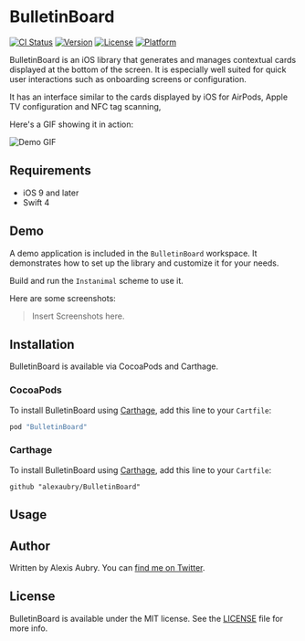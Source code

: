 # BulletinBoard

[![CI Status](https://travis-ci.org/alexaubry/BulletinBoard.svg?branch=master)](https://travis-ci.org/alexaubry/BulletinBoard)
[![Version](https://img.shields.io/cocoapods/v/BulletinBoard.svg?style=flat)](http://cocoapods.org/pods/BulletinBoard)
[![License](https://img.shields.io/cocoapods/l/BulletinBoard.svg?style=flat)](http://cocoapods.org/pods/BulletinBoard)
[![Platform](https://img.shields.io/cocoapods/p/BulletinBoard.svg?style=flat)](http://cocoapods.org/pods/BulletinBoard)

BulletinBoard is an iOS library that generates and manages contextual cards displayed at the bottom of the screen. It is especially well suited for quick user interactions such as onboarding screens or configuration.

It has an interface similar to the cards displayed by iOS for AirPods, Apple TV configuration and NFC tag scanning,

Here's a GIF showing it in action:

![Demo GIF](.github/demo.gif)

## Requirements

- iOS 9 and later
- Swift 4

## Demo

A demo application is included in the `BulletinBoard` workspace. It demonstrates how to set up the library and customize it for your needs.

Build and run the `Instanimal` scheme to use it.

Here are some screenshots:

> Insert Screenshots here.

## Installation

BulletinBoard is available via CocoaPods and Carthage.

### CocoaPods

To install BulletinBoard using [Carthage](https://github.com/Carthage/Carthage), add this line to your `Cartfile`:

~~~ruby
pod "BulletinBoard"
~~~

### Carthage

To install BulletinBoard using [Carthage](https://github.com/Carthage/Carthage), add this line to your `Cartfile`:

~~~
github "alexaubry/BulletinBoard"
~~~

## Usage

## Author

Written by Alexis Aubry. You can [find me on Twitter](https://twitter.com/_alexaubry).

## License

BulletinBoard is available under the MIT license. See the [LICENSE](LICENSE) file for more info.
